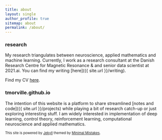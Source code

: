 ```yaml
---
title: about
layout: single
author_profile: true
sitemap: about
permalink: /about/
---
```


### research
My research triangulates between neuroscience, applied mathematics and machine learning. Currently, I work as a research consultant at the Danish Research Centre for Magnetic Resonance & and senior data scientist at 2021.ai. You can find my writing [here]({{ site.url }}/writing). 

Find my CV [here](https://tmorville.github.io/markdown-cv/). 

### tmorville.github.io
The intention of this website is a platform to share streamlined [notes and code]({{ site.url }}/projects) while playing a bit of research catch-up or just exploring interesting stuff. I am widely interested in implementation of deep learning, control theory, reinforcement learning, computational neuroscience and applied mathematics. 


<span style="font-size:0.8em;"> This site is powered by [Jekyll](https://jekyllrb.com/) themed by [Minimal Mistakes](https://mmistakes.github.io/minimal-mistakes/). </span>
